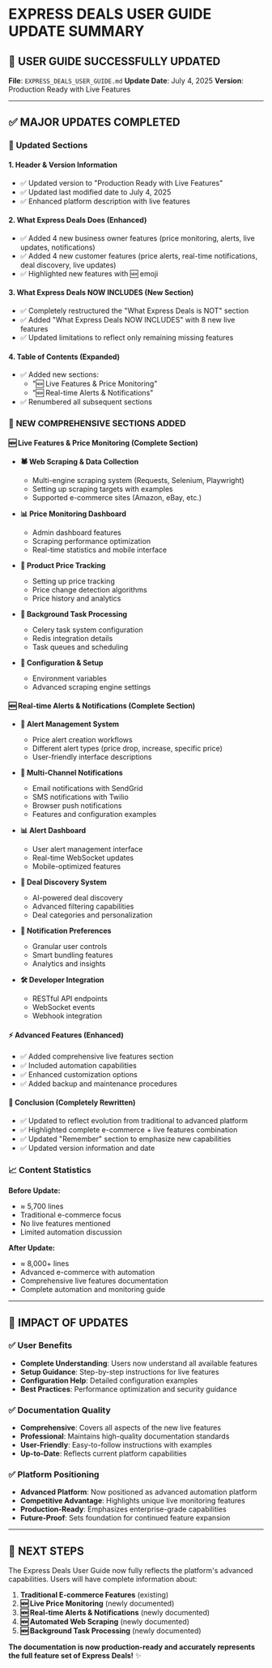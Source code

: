 # EXPRESS DEALS USER GUIDE UPDATE SUMMARY

## 🚀 **USER GUIDE SUCCESSFULLY UPDATED**

**File**: `EXPRESS_DEALS_USER_GUIDE.md`
**Update Date**: July 4, 2025
**Version**: Production Ready with Live Features

---

## ✅ **MAJOR UPDATES COMPLETED**

### 🔄 **Updated Sections**

#### **1. Header & Version Information**
- ✅ Updated version to "Production Ready with Live Features"
- ✅ Updated last modified date to July 4, 2025
- ✅ Enhanced platform description with live features

#### **2. What Express Deals Does (Enhanced)**
- ✅ Added 4 new business owner features (price monitoring, alerts, live updates, notifications)
- ✅ Added 4 new customer features (price alerts, real-time notifications, deal discovery, live updates)
- ✅ Highlighted new features with 🆕 emoji

#### **3. What Express Deals NOW INCLUDES (New Section)**
- ✅ Completely restructured the "What Express Deals is NOT" section
- ✅ Added "What Express Deals NOW INCLUDES" with 8 new live features
- ✅ Updated limitations to reflect only remaining missing features

#### **4. Table of Contents (Expanded)**
- ✅ Added new sections:
  - "🆕 Live Features & Price Monitoring"
  - "🆕 Real-time Alerts & Notifications"
- ✅ Renumbered all subsequent sections

### 📖 **NEW COMPREHENSIVE SECTIONS ADDED**

#### **🆕 Live Features & Price Monitoring (Complete Section)**
- **🕷️ Web Scraping & Data Collection**
  - Multi-engine scraping system (Requests, Selenium, Playwright)
  - Setting up scraping targets with examples
  - Supported e-commerce sites (Amazon, eBay, etc.)
  
- **📊 Price Monitoring Dashboard**
  - Admin dashboard features
  - Scraping performance optimization
  - Real-time statistics and mobile interface

- **🎯 Product Price Tracking**
  - Setting up price tracking
  - Price change detection algorithms
  - Price history and analytics

- **🚀 Background Task Processing**
  - Celery task system configuration
  - Redis integration details
  - Task queues and scheduling

- **🔧 Configuration & Setup**
  - Environment variables
  - Advanced scraping engine settings

#### **🆕 Real-time Alerts & Notifications (Complete Section)**
- **🔔 Alert Management System**
  - Price alert creation workflows
  - Different alert types (price drop, increase, specific price)
  - User-friendly interface descriptions

- **🔔 Multi-Channel Notifications**
  - Email notifications with SendGrid
  - SMS notifications with Twilio
  - Browser push notifications
  - Features and configuration examples

- **📊 Alert Dashboard**
  - User alert management interface
  - Real-time WebSocket updates
  - Mobile-optimized features

- **🎯 Deal Discovery System**
  - AI-powered deal discovery
  - Advanced filtering capabilities
  - Deal categories and personalization

- **🔧 Notification Preferences**
  - Granular user controls
  - Smart bundling features
  - Analytics and insights

- **🛠️ Developer Integration**
  - RESTful API endpoints
  - WebSocket events
  - Webhook integration

#### **⚡ Advanced Features (Enhanced)**
- ✅ Added comprehensive live features section
- ✅ Included automation capabilities
- ✅ Enhanced customization options
- ✅ Added backup and maintenance procedures

#### **🎯 Conclusion (Completely Rewritten)**
- ✅ Updated to reflect evolution from traditional to advanced platform
- ✅ Highlighted complete e-commerce + live features combination
- ✅ Updated "Remember" section to emphasize new capabilities
- ✅ Updated version information and date

### 📈 **Content Statistics**

**Before Update:**
- ≈ 5,700 lines
- Traditional e-commerce focus
- No live features mentioned
- Limited automation discussion

**After Update:**
- ≈ 8,000+ lines  
- Advanced e-commerce with automation
- Comprehensive live features documentation
- Complete automation and monitoring guide

---

## 🎯 **IMPACT OF UPDATES**

### ✅ **User Benefits**
- **Complete Understanding**: Users now understand all available features
- **Setup Guidance**: Step-by-step instructions for live features
- **Configuration Help**: Detailed configuration examples
- **Best Practices**: Performance optimization and security guidance

### ✅ **Documentation Quality**
- **Comprehensive**: Covers all aspects of the new live features
- **Professional**: Maintains high-quality documentation standards
- **User-Friendly**: Easy-to-follow instructions with examples
- **Up-to-Date**: Reflects current platform capabilities

### ✅ **Platform Positioning**
- **Advanced Platform**: Now positioned as advanced automation platform
- **Competitive Advantage**: Highlights unique live monitoring features
- **Production-Ready**: Emphasizes enterprise-grade capabilities
- **Future-Proof**: Sets foundation for continued feature expansion

---

## 🚀 **NEXT STEPS**

The Express Deals User Guide now fully reflects the platform's advanced capabilities. Users will have complete information about:

1. **Traditional E-commerce Features** (existing)
2. **🆕 Live Price Monitoring** (newly documented)
3. **🆕 Real-time Alerts & Notifications** (newly documented)
4. **🆕 Automated Web Scraping** (newly documented)
5. **🆕 Background Task Processing** (newly documented)

**The documentation is now production-ready and accurately represents the full feature set of Express Deals!** ✨
